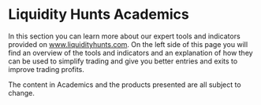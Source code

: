 # Liquidity Hunts Academics

In this section you can learn more about our expert tools and indicators provided on www.liquidityhunts.com. On the left side of this page you will find an overview of the tools and indicators and an explanation of how they can be used to simplify trading and give you better entries and exits to improve trading profits.

The content in Academics and the products presented are all subject to change.
